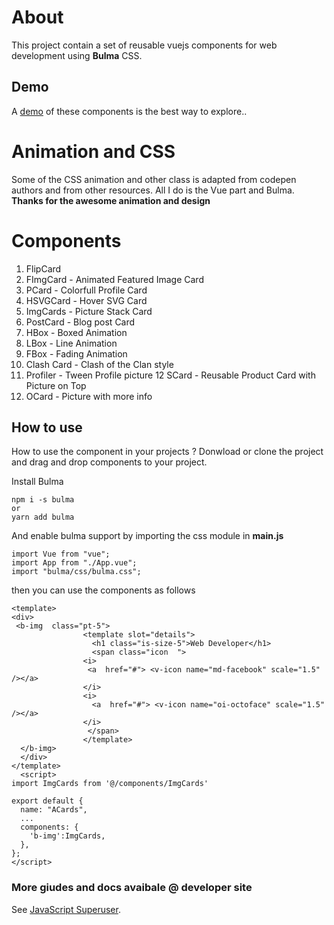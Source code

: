 # About
This project contain a set of reusable vuejs components for web development using **Bulma** CSS.  
## Demo
A [demo](https://oh-vue-components.vercel.app/) of these components is the best way to explore..
# Animation and CSS
Some of the CSS animation and other class is adapted from codepen authors and from other resources. All I do is the Vue part and Bulma. **Thanks for the awesome animation and design**

# Components

1.  FlipCard
2.  FImgCard   - Animated Featured Image Card
3.  PCard      - Colorfull Profile Card
4.  HSVGCard   - Hover SVG Card
5.  ImgCards   - Picture Stack Card
6.  PostCard   - Blog post Card
7.  HBox       - Boxed Animation
8.  LBox       - Line Animation
9.  FBox       - Fading Animation
10. Clash Card - Clash of the Clan style
11. Profiler   - Tween Profile picture
12  SCard      - Reusable Product Card with Picture on Top
13. OCard      - Picture with more info 

## How to use
How to use the component in your projects ? Donwload or clone the project and
 drag and drop components to your project. 

Install Bulma
````
npm i -s bulma
or
yarn add bulma
````
And enable bulma support by importing the css module in **main.js**
```
import Vue from "vue";
import App from "./App.vue";
import "bulma/css/bulma.css";
```

then you can use the components as follows

```
<template>
<div>
 <b-img  class="pt-5">
                <template slot="details">
                  <h1 class="is-size-5">Web Developer</h1>
                  <span class="icon  ">
                <i>
                 <a  href="#"> <v-icon name="md-facebook" scale="1.5" /></a>
                </i>
                <i>
                  <a  href="#"> <v-icon name="oi-octoface" scale="1.5" /></a>
                </i>
                 </span>
                </template>
  </b-img>
  </div>
</template>
  <script>
import ImgCards from '@/components/ImgCards'
 
export default {
  name: "ACards",
  ... 
  components: {
    'b-img':ImgCards,
  },
};
</script>

```

### More giudes and docs avaibale @ developer site
See [JavaScript Superuser](https://javascriptsu.wordpress.com).
